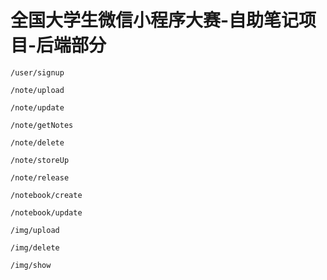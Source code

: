 #    全国大学生微信小程序大赛-自助笔记项目-后端部分
```
/user/signup
```

```
/note/upload
```

```
/note/update
```

```
/note/getNotes
```

```
/note/delete
```

```
/note/storeUp
```

```
/note/release
```

```
/notebook/create
```

```
/notebook/update
```

```
/img/upload
```

```
/img/delete
```

```
/img/show
```

